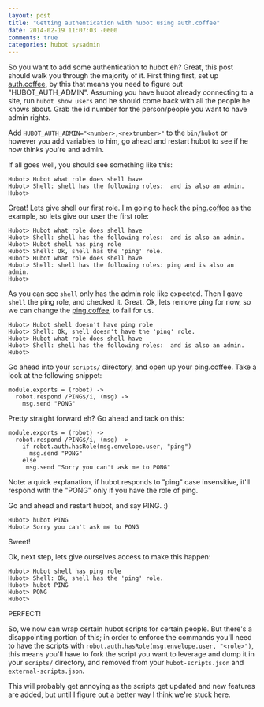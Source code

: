 ```yaml
---
layout: post
title: "Getting authentication with hubot using auth.coffee"
date: 2014-02-19 11:07:03 -0600
comments: true
categories: hubot sysadmin
---
```


So you want to add some authentication to hubot eh? Great, this post should walk you through the majority of it.
First thing first, set up [auth.coffee](https://github.com/github/hubot-scripts/blob/master/src/scripts/auth.coffee), by this
that means you need to figure out "HUBOT_AUTH_ADMIN". Assuming you have hubot already connecting to a site, run `hubot show users`
and he should come back with all the people he knows about. Grab the id number for the person/people you want to have admin rights.

Add `HUBOT_AUTH_ADMIN="<number>,<nextnumber>"` to the `bin/hubot` or however you add variables to him, go ahead and restart hubot to
see if he now thinks you're and admin.

If all goes well, you should see something like this:
```
Hubot> Hubot what role does shell have
Hubot> Shell: shell has the following roles:  and is also an admin.
Hubot>
```

Great! Lets give shell our first role. I'm going to hack the [ping.coffee][ping]
as the example, so lets give our user the first role:

```
Hubot> Hubot what role does shell have
Hubot> Shell: shell has the following roles:  and is also an admin.
Hubot> Hubot shell has ping role
Hubot> Shell: Ok, shell has the 'ping' role.
Hubot> Hubot what role does shell have
Hubot> Shell: shell has the following roles: ping and is also an admin.
Hubot>
```

As you can see `shell` only has the admin role like expected. Then I gave `shell` the ping role, and checked it. Great. Ok, lets remove ping for now, so we
can change the [ping.coffee][ping], to fail for us.

```
Hubot> Hubot shell doesn't have ping role
Hubot> Shell: Ok, shell doesn't have the 'ping' role.
Hubot> Hubot what role does shell have
Hubot> Shell: shell has the following roles:  and is also an admin.
Hubot>
```

Go ahead into your `scripts/` directory, and open up your ping.coffee. Take a look at the following snippet:

```
module.exports = (robot) ->
  robot.respond /PING$/i, (msg) ->
    msg.send "PONG"
```

Pretty straight forward eh? Go ahead and tack on this:

```
module.exports = (robot) ->
  robot.respond /PING$/i, (msg) ->
    if robot.auth.hasRole(msg.envelope.user, "ping")
      msg.send "PONG"
    else
     msg.send "Sorry you can't ask me to PONG"
```

Note: a quick explanation, if hubot responds to "ping" case insensitive, it'll respond with the "PONG" only if you have the role of ping.

Go and ahead and restart hubot, and say PING. :)

```
Hubot> hubot PING
Hubot> Sorry you can't ask me to PONG
```

Sweet!

Ok, next step, lets give ourselves access to make this happen:

```
Hubot> Hubot shell has ping role
Hubot> Shell: Ok, shell has the 'ping' role.
Hubot> hubot PING
Hubot> PONG
Hubot>
```

PERFECT!

So, we now can wrap certain hubot scripts for certain people. But there's a disappointing portion of this; in order to enforce the commands you'll need
to have the scripts with `robot.auth.hasRole(msg.envelope.user, "<role>")`, this means you'll have to fork the script you want to leverage and dump it in
your `scripts/` directory, and removed from your `hubot-scripts.json` and `external-scripts.json`.

This will probably get annoying as the scripts get updated and new features are added, but until I figure out a better way I think we're stuck here.

[ping]: https://github.com/github/hubot-scripts/blob/master/src/scripts/ping.coffee
